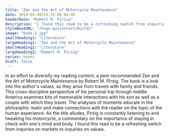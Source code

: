 ```yaml
---
title: "Zen and the Art of Motorcycle Maintenance"
date: 2019-04-08T22:32:06-04:00
headerDate: "Robert M. Pirsig"
description: "I found this read to be a refreshing switch from inquiries on markets to inquiries on values."
styleBaseURL: "/hugo-quickstart/build/"
image: "book-2.jpg"
smallHeading1: "Literature"
largeHeading1: "Zen and the Art of Motorcycle Maintenance"
smallHeading2: "Literature"
largeHeading2: "Robert M. Pirsig"
series: books
draft: false
---
```

In an effort to diversify my reading content, a peer recommended Zen and the Art of Motorcycle Maintenance by Robert M. Pirsig. The book is a look into the author's values, as they arise from travels with family and friends. This cross-discipline perspective of his personal trip through middle America examines bits of memorable interactions with his son as well as a couple with which they travel. The analyses of moments educate in the philosophic realm and make connections with the reader on the topic of the human experience. As the title alludes, Pirsig is constantly listening to and tweaking his motorcycle, a commentary on the importance of staying in check with one's mind and body. I found this read to be a refreshing switch from inquiries on markets to inquiries on values.
